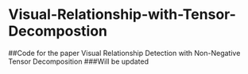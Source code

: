 # Visual-Relationship-with-Tensor-Decompostion
##Code for the paper Visual Relationship Detection with Non-Negative Tensor Decomposition
###Will be updated 
